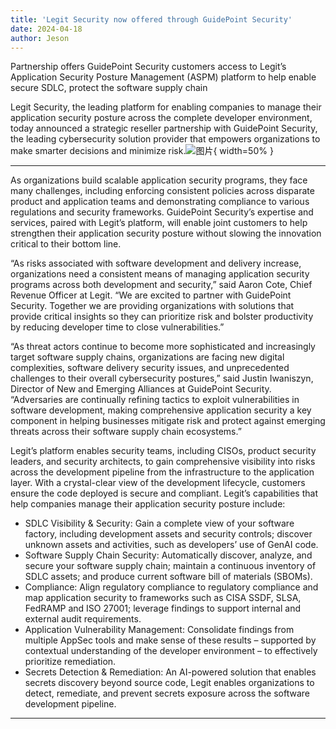 ```yaml
---
title: 'Legit Security now offered through GuidePoint Security'
date: 2024-04-18
author: Jeson
---
```


Partnership offers GuidePoint Security customers access to Legit’s Application Security Posture Management (ASPM) platform to help enable secure SDLC, protect the software supply chain

Legit Security, the leading platform for enabling companies to manage their application security posture across the complete developer environment, today announced a strategic reseller partnership with GuidePoint Security, the leading cybersecurity solution provider that empowers organizations to make smarter decisions and minimize risk.![图片](https://ai-techpark.com/wp-content/uploads/2020/06/Buyer-Guide-500x281-1.jpg){ width=50% }

---


As organizations build scalable application security programs, they face many challenges, including enforcing consistent policies across disparate product and application teams and demonstrating compliance to various regulations and security frameworks. GuidePoint Security’s expertise and services, paired with Legit’s platform, will enable joint customers to help strengthen their application security posture without slowing the innovation critical to their bottom line.

“As risks associated with software development and delivery increase, organizations need a consistent means of managing application security programs across both development and security,” said Aaron Cote, Chief Revenue Officer at Legit. “We are excited to partner with GuidePoint Security. Together we are providing organizations with solutions that provide critical insights so they can prioritize risk and bolster productivity by reducing developer time to close vulnerabilities.”

“As threat actors continue to become more sophisticated and increasingly target software supply chains, organizations are facing new digital complexities, software delivery security issues, and unprecedented challenges to their overall cybersecurity postures,” said Justin Iwaniszyn, Director of New and Emerging Alliances at GuidePoint Security. “Adversaries are continually refining tactics to exploit vulnerabilities in software development, making comprehensive application security a key component in helping businesses mitigate risk and protect against emerging threats across their software supply chain ecosystems.”

Legit’s platform enables security teams, including CISOs, product security leaders, and security architects, to gain comprehensive visibility into risks across the development pipeline from the infrastructure to the application layer. With a crystal-clear view of the development lifecycle, customers ensure the code deployed is secure and compliant. Legit’s capabilities that help companies manage their application security posture include:

- SDLC Visibility & Security: Gain a complete view of your software factory, including development assets and security controls; discover unknown assets and activities, such as developers’ use of GenAI code.
- Software Supply Chain Security: Automatically discover, analyze, and secure your software supply chain; maintain a continuous inventory of SDLC assets; and produce current software bill of materials (SBOMs).
- Compliance: Align regulatory compliance to regulatory compliance and map application security to frameworks such as CISA SSDF, SLSA, FedRAMP and ISO 27001; leverage findings to support internal and external audit requirements.
- Application Vulnerability Management: Consolidate findings from multiple AppSec tools and make sense of these results – supported by contextual understanding of the developer environment – to effectively prioritize remediation.
- Secrets Detection & Remediation: An AI-powered solution that enables secrets discovery beyond source code, Legit enables organizations to detect, remediate, and prevent secrets exposure across the software development pipeline.
---
